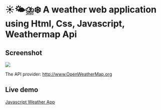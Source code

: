  # ☀️🌤⛈❄️ A weather web application using Html, Css, Javascript, Weathermap Api

## Screenshot
<img src=http://127.0.0.1:5500/index.html>

The API provider: http://www.OpenWeatherMap.org

## Live demo
[Javascript Weather App](https://001tarun.github.io/Javascript-weather-app/)
